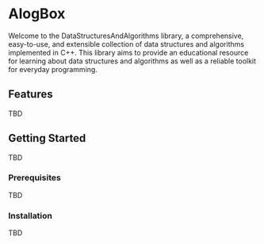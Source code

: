 # AlogBox

Welcome to the DataStructuresAndAlgorithms library, a comprehensive, easy-to-use, and extensible collection of data structures and algorithms implemented in C++. This library aims to provide an educational resource for learning about data structures and algorithms as well as a reliable toolkit for everyday programming.

## Features
TBD

## Getting Started
TBD

### Prerequisites
TBD

### Installation
TBD
